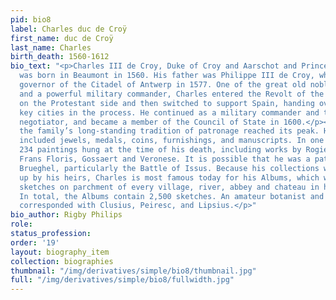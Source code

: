 ```yaml
---
pid: bio8
label: Charles duc de Croÿ
first_name: duc de Croÿ
last_name: Charles
birth_death: 1560-1612
bio_text: "<p>Charles III de Croy, Duke of Croy and Aarschot and Prince of Chimay,
  was born in Beaumont in 1560. His father was Philippe III de Croy, who served as
  governor of the Citadel of Antwerp in 1577. One of the great old nobles of the Netherlands
  and a powerful military commander, Charles entered the Revolt of the Netherlands
  on the Protestant side and then switched to support Spain, handing over several
  key cities in the process. He continued as a military commander and then a peace
  negotiator, and became a member of the Council of State in 1600.</p><p>Under Charles,
  the family’s long-standing tradition of patronage reached its peak. His collection
  included jewels, medals, coins, furnishings, and manuscripts. In one castle alone,
  234 paintings hung at the time of his death, including works by Rogier van der Weyden,
  Frans Floris, Gossaert and Veronese. It is possible that he was a patron of Jan
  Brueghel, particularly the Battle of Issus. Because his collections were broken
  up by his heirs, Charles is most famous today for his Albums, which were watercolor
  sketches on parchment of every village, river, abbey and chateau in his vast territories.
  In total, the Albums contain 2,500 sketches. An amateur botanist and scholar, he
  corresponded with Clusius, Peiresc, and Lipsius.</p>"
bio_author: Rigby Philips
role:
status_profession:
order: '19'
layout: biography_item
collection: biographies
thumbnail: "/img/derivatives/simple/bio8/thumbnail.jpg"
full: "/img/derivatives/simple/bio8/fullwidth.jpg"
---
```

